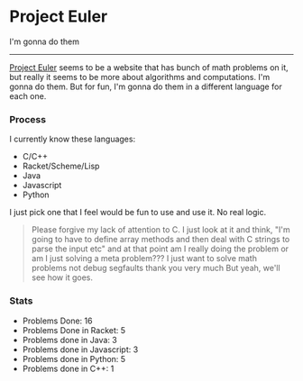 # Project Euler
I'm gonna do them

---
[Project Euler](https://projecteuler.net/) seems to be a website that has bunch of math problems on it, but really it seems to be more about algorithms and computations. I'm gonna do them. But for fun, I'm gonna do them in a different language for each one. 
### Process
I currently know these languages:
- C/C++
- Racket/Scheme/Lisp
- Java
- Javascript
- Python

I just pick one that I feel would be fun to use and use it. No real logic.
> Please forgive my lack of attention to C. I just look at it and think, "I'm going to have to define array methods and then deal with C strings to parse the input etc" and at that point am I really doing the problem or am I just solving a meta problem??? I just want to solve math problems not debug segfaults thank you very much
But yeah, we'll see how it goes.

### Stats
- Problems Done: 16
- Problems Done in Racket: 5
- Problems done in Java: 3
- Problems done in Javascript: 3
- Problems done in Python: 5
- Problems done in C++: 1
